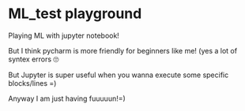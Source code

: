 # ML_test playground

Playing ML with jupyter notebook!

But I think pycharm is more friendly for beginners like me! (yes a lot of syntex errors 🙄

But Jupyter is super useful when you wanna execute some specific blocks/lines =)

Anyway I am just having fuuuuun!=)

